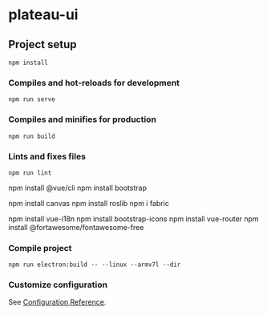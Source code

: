 # plateau-ui

## Project setup
```
npm install
```

### Compiles and hot-reloads for development
```
npm run serve
```

### Compiles and minifies for production
```
npm run build
```

### Lints and fixes files
```
npm run lint
```
npm install @vue/cli
npm install bootstrap
<!-- npm install --save-dev electron
npm install @popperjs/core@^2.11.8
npm install --save-dev electron
vue add electron-builder

sudo apt-get install build-essential libcairo2-dev libpango1.0-dev libjpeg-dev libgif-dev librsvg2-dev -->
npm install canvas
npm install roslib
npm i fabric

npm install vue-i18n
npm install bootstrap-icons
npm install vue-router
npm install @fortawesome/fontawesome-free
<!-- npm install node-polyfill-webpack-plugin -->

### Compile project
```
npm run electron:build -- --linux --armv7l --dir

```


### Customize configuration
See [Configuration Reference](https://cli.vuejs.org/config/).
